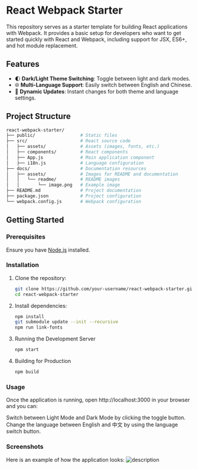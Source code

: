 # React Webpack Starter

This repository serves as a starter template for building React applications with Webpack. It provides a basic setup for developers who want to get started quickly with React and Webpack, including support for JSX, ES6+, and hot module replacement.

## Features

- 🌓 **Dark/Light Theme Switching**: Toggle between light and dark modes.
- 🌐 **Multi-Language Support**: Easily switch between English and Chinese.
- 🔄 **Dynamic Updates**: Instant changes for both theme and language settings.

## Project Structure

```bash
react-webpack-starter/
├── public/                 # Static files
├── src/                    # React source code
│   ├── assets/             # Assets (images, fonts, etc.)
│   ├── components/         # React components
│   ├── App.js              # Main application component
│   ├── i18n.js             # Language configuration
├── docs/                   # Documentation resources
│   ├── assets/             # Images for README and documentation
│   │   └── readme/         # README images
│   │       └── image.png   # Example image
├── README.md               # Project documentation
├── package.json            # Project configuration
└── webpack.config.js       # Webpack configuration
```

## Getting Started

### Prerequisites

Ensure you have [Node.js](https://nodejs.org/) installed.

### Installation

1. Clone the repository:

   ```bash
   git clone https://github.com/your-username/react-webpack-starter.git
   cd react-webpack-starter
   ```
2. Install dependencies:
   ```bash
   npm install
   git submodule update --init --recursive
   npm run link-fonts
   ```
3. Running the Development Server
   ```bash
   npm start
   ```
4. Building for Production
   ```bash
   npm build
   ```

### Usage

Once the application is running, open http://localhost:3000 in your browser and you can:

Switch between Light Mode and Dark Mode by clicking the toggle button.
Change the language between English and 中文 by using the language switch button.

### Screenshots

Here is an example of how the application looks:
![description](docs/day04.git)
